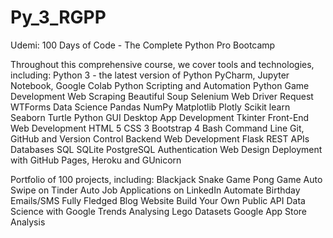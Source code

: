 # Py_3_RGPP
Udemi: 100 Days of Code - The Complete Python Pro Bootcamp

Throughout this comprehensive course, we cover tools and technologies, including:
Python 3 - the latest version of Python
PyCharm, Jupyter Notebook, Google Colab
Python Scripting and Automation
Python Game Development
Web Scraping
Beautiful Soup
Selenium Web Driver
Request
WTForms
Data Science
Pandas
NumPy
Matplotlib
Plotly
Scikit learn
Seaborn
Turtle
Python GUI Desktop App Development
Tkinter
Front-End Web Development
HTML 5
CSS 3
Bootstrap 4
Bash Command Line
Git, GitHub and Version Control
Backend Web Development
Flask
REST
APIs
Databases
SQL
SQLite
PostgreSQL
Authentication
Web Design
Deployment with GitHub Pages, Heroku and GUnicorn



Portfolio of 100 projects, including:
Blackjack
Snake Game
Pong Game
Auto Swipe on Tinder
Auto Job Applications on LinkedIn
Automate Birthday Emails/SMS
Fully Fledged Blog Website
Build Your Own Public API
Data Science with Google Trends
Analysing Lego Datasets
Google App Store Analysis
